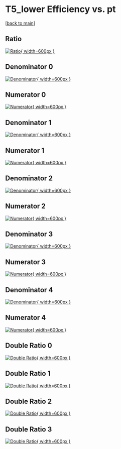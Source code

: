 # T5_lower Efficiency vs. pt

[[back to main](./)]



## Ratio

[![Ratio](../mtv/var/T5_lower_xtr_0_0_eff_pt.png){ width=600px }](../mtv/var/T5_lower_xtr_0_0_eff_pt.pdf)

## Denominator 0

[![Denominator](../mtv/den/T5_lower_xtr_0_0_eff_pt_den0.png){ width=600px }](../mtv/den/T5_lower_xtr_0_0_eff_pt_den0.pdf)

## Numerator 0

[![Numerator](../mtv/num/T5_lower_xtr_0_0_eff_pt_num0.png){ width=600px }](../mtv/num/T5_lower_xtr_0_0_eff_pt_num0.pdf)

## Denominator 1

[![Denominator](../mtv/den/T5_lower_xtr_0_0_eff_pt_den1.png){ width=600px }](../mtv/den/T5_lower_xtr_0_0_eff_pt_den1.pdf)

## Numerator 1

[![Numerator](../mtv/num/T5_lower_xtr_0_0_eff_pt_num1.png){ width=600px }](../mtv/num/T5_lower_xtr_0_0_eff_pt_num1.pdf)

## Denominator 2

[![Denominator](../mtv/den/T5_lower_xtr_0_0_eff_pt_den2.png){ width=600px }](../mtv/den/T5_lower_xtr_0_0_eff_pt_den2.pdf)

## Numerator 2

[![Numerator](../mtv/num/T5_lower_xtr_0_0_eff_pt_num2.png){ width=600px }](../mtv/num/T5_lower_xtr_0_0_eff_pt_num2.pdf)

## Denominator 3

[![Denominator](../mtv/den/T5_lower_xtr_0_0_eff_pt_den3.png){ width=600px }](../mtv/den/T5_lower_xtr_0_0_eff_pt_den3.pdf)

## Numerator 3

[![Numerator](../mtv/num/T5_lower_xtr_0_0_eff_pt_num3.png){ width=600px }](../mtv/num/T5_lower_xtr_0_0_eff_pt_num3.pdf)

## Denominator 4

[![Denominator](../mtv/den/T5_lower_xtr_0_0_eff_pt_den4.png){ width=600px }](../mtv/den/T5_lower_xtr_0_0_eff_pt_den4.pdf)

## Numerator 4

[![Numerator](../mtv/num/T5_lower_xtr_0_0_eff_pt_num4.png){ width=600px }](../mtv/num/T5_lower_xtr_0_0_eff_pt_num4.pdf)

## Double Ratio 0

[![Double Ratio](../mtv/ratio/T5_lower_xtr_0_0_eff_pt_ratio0.png){ width=600px }](../mtv/ratio/T5_lower_xtr_0_0_eff_pt_ratio0.pdf)

## Double Ratio 1

[![Double Ratio](../mtv/ratio/T5_lower_xtr_0_0_eff_pt_ratio1.png){ width=600px }](../mtv/ratio/T5_lower_xtr_0_0_eff_pt_ratio1.pdf)

## Double Ratio 2

[![Double Ratio](../mtv/ratio/T5_lower_xtr_0_0_eff_pt_ratio2.png){ width=600px }](../mtv/ratio/T5_lower_xtr_0_0_eff_pt_ratio2.pdf)

## Double Ratio 3

[![Double Ratio](../mtv/ratio/T5_lower_xtr_0_0_eff_pt_ratio3.png){ width=600px }](../mtv/ratio/T5_lower_xtr_0_0_eff_pt_ratio3.pdf)

